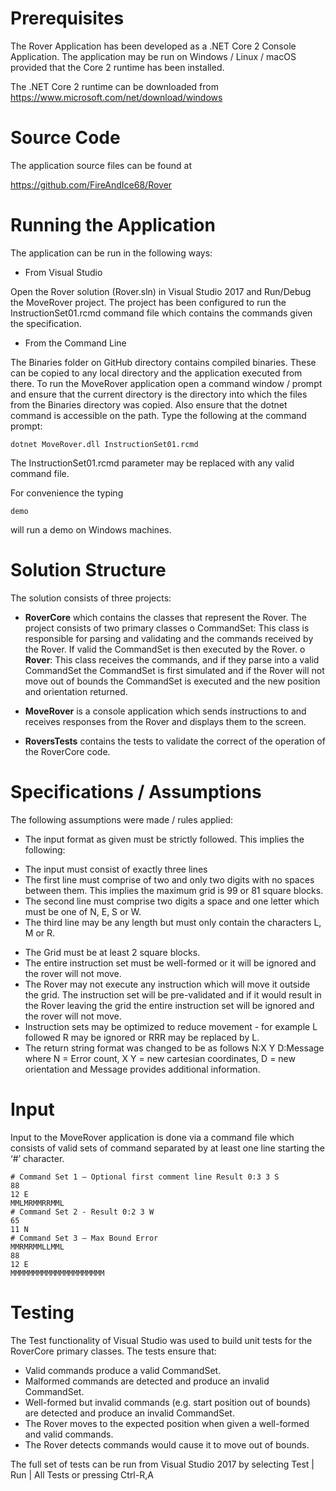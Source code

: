 Prerequisites
=============

The Rover Application has been developed as a .NET Core 2 Console Application. The application may be run on Windows / Linux / macOS provided that the Core 2 runtime has been installed.

The .NET Core 2 runtime can be downloaded from https://www.microsoft.com/net/download/windows

Source Code
===========

The application source files can be found at 

https://github.com/FireAndIce68/Rover

Running the Application
======================

The application can be run in the following ways:

* From Visual Studio

Open the Rover solution (Rover.sln) in Visual Studio 2017 and Run/Debug the MoveRover project. The project has been configured to run the InstructionSet01.rcmd command file which contains the commands given the specification.

* From the Command Line

The Binaries folder on GitHub directory contains compiled binaries. These can be copied to any local directory and the application executed from there. To run the MoveRover application open a command window / prompt and ensure that the current directory is the directory into which the files from the Binaries directory was copied. Also ensure that the dotnet command is accessible on the path. Type the following at the command prompt:

```
dotnet MoveRover.dll InstructionSet01.rcmd
```

The InstructionSet01.rcmd parameter may be replaced with any valid command file.

For convenience the typing 

```
demo
```

will run a demo on Windows machines.


Solution Structure
==================

The solution consists of three projects:

* **RoverCore** which contains the classes that represent the Rover. The project consists of two primary classes 
o CommandSet: This class is responsible for parsing and validating and the commands received by the Rover.  If valid the CommandSet is then executed by the Rover.
o **Rover**: This class receives the commands, and if they parse into a valid CommandSet the CommandSet is first simulated and if the Rover will not move out of bounds the CommandSet is executed and the new position and orientation returned.

* **MoveRover** is a console application which sends instructions to and receives responses from the Rover and displays them to the screen.

* **RoversTests** contains the tests to validate the correct of the operation of the RoverCore code.


Specifications / Assumptions
============================

The following assumptions were made / rules applied:

* The input format as given must be strictly followed. This implies the following:
- The input must consist of exactly three lines
- The first line must comprise of two and only two digits with no spaces between them. This implies the maximum grid is 99 or 81 square blocks.
- The second line must comprise two digits a space and one letter which must be one of N, E, S or W.
- The third line may be any length but must only contain the characters L, M or R.

* The Grid must be at least 2 square blocks.
* The entire instruction set must be well-formed or it will be ignored and the rover will not move.
* The Rover may not execute any instruction which will move it outside the grid. The instruction set will be pre-validated and if it would result in the Rover leaving the grid the entire instruction set will be ignored and the rover will not move.
* Instruction sets may be optimized to reduce movement - for example L followed R may be ignored or RRR may be replaced by L.
* The return string format was changed to be as follows N:X Y D:Message where N = Error count, X Y = new cartesian coordinates, D = new orientation and Message provides additional information.



Input
=====

Input to the MoveRover application is done via a command file which consists of valid sets of command separated by at least one line starting the ‘#’ character. 
```
# Command Set 1 – Optional first comment line Result 0:3 3 S
88
12 E
MMLMRMMRRMML
# Command Set 2 - Result 0:2 3 W
65
11 N
# Command Set 3 – Max Bound Error
MMRMRMMLLMML
88
12 E
MMMMMMMMMMMMMMMMMMMMM
```

Testing
======= 

The Test functionality of Visual Studio was used to build unit tests for the RoverCore primary classes. The tests ensure that:
* Valid commands produce a valid CommandSet.
* Malformed commands are detected and produce an invalid CommandSet.
* Well-formed but invalid commands (e.g. start position out of bounds) are detected and produce an invalid CommandSet.
* The Rover moves to the expected position when given a well-formed and valid commands.
* The Rover detects commands would cause it to move out of bounds. 

The full set of tests can be run from Visual Studio 2017 by selecting Test | Run | All Tests or pressing Ctrl-R,A
